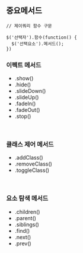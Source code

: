 ## 중요메서드

~~~
// 제이쿼리 함수 구문

$('선택자').함수(function() {
  $('선택요소').메서드();
})
~~~

### 이펙트 메서드
  - .show()
  - .hide()
  - .slideDown()
  - .slideUp()
  - .fadeIn()
  - .fadeOut()
  - .stop()

<br />

### 클래스 제어 메서드
  - .addClass()
  - .removeClass()
  - .toggleClass()

<br />

### 요소 탐색 메서드
  - .children()
  - .parent()
  - .siblings()
  - .find()
  - .next()
  - .prev()
